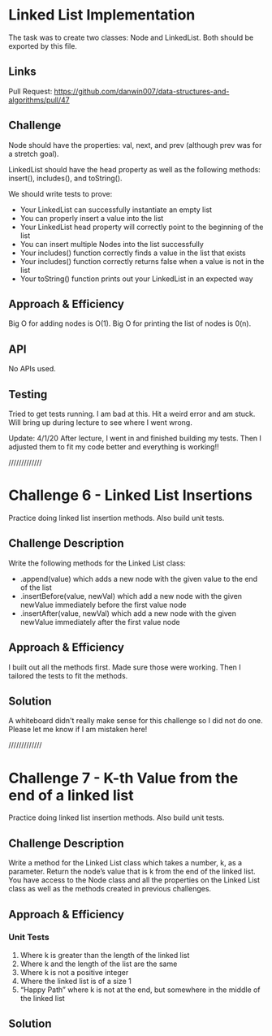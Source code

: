 # Linked List Implementation
The task was to create two classes: Node and LinkedList. Both should be exported by this file.
    
## Links
Pull Request: https://github.com/danwin007/data-structures-and-algorithms/pull/47
    
## Challenge
Node should have the properties: val, next, and prev (although prev was for a stretch goal).

LinkedList should have the head property as well as the following methods: insert(), includes(), and toString().

We should write tests to prove:
- Your LinkedList can successfully instantiate an empty list
- You can properly insert a value into the list
- Your LinkedList head property will correctly point to the beginning of the list
- You can insert multiple Nodes into the list successfully
- Your includes() function correctly finds a value in the list that exists
- Your includes() function correctly returns false when a value is not in the list
- Your toString() function prints out your LinkedList in an expected way
    
## Approach & Efficiency
<!-- What approach did you take? Why? What is the Big O space/time for this approach? -->
Big O for adding nodes is O(1). Big O for printing the list of nodes is 0(n).
    
## API
<!-- Description of each method publicly available to your Linked List -->
No APIs used.

## Testing
<!-- Description of how to run your tests -->
Tried to get tests running. I am bad at this. Hit a weird error and am stuck. Will bring up during lecture to see where I went wrong.

Update: 4/1/20
After lecture, I went in and finished building my tests. Then I adjusted them to fit my code better and everything is working!!

/////////////

# Challenge 6 - Linked List Insertions
Practice doing linked list insertion methods. Also build unit tests.

## Challenge Description
Write the following methods for the Linked List class:

* .append(value) which adds a new node with the given value to the end of the list
* .insertBefore(value, newVal) which add a new node with the given newValue immediately before the first value node
* .insertAfter(value, newVal) which add a new node with the given newValue immediately after the first value node

## Approach & Efficiency
I built out all the methods first. Made sure those were working. Then I tailored the tests to fit the methods. 

## Solution
A whiteboard didn't really make sense for this challenge so I did not do one. Please let me know if I am mistaken here!

/////////////

# Challenge 7 - K-th Value from the end of a linked list
Practice doing linked list insertion methods. Also build unit tests.

## Challenge Description
Write a method for the Linked List class which takes a number, k, as a parameter. Return the node’s value that is k from the end of the linked list. You have access to the Node class and all the properties on the Linked List class as well as the methods created in previous challenges.

## Approach & Efficiency

### Unit Tests
1. Where k is greater than the length of the linked list
2. Where k and the length of the list are the same
3. Where k is not a positive integer
4. Where the linked list is of a size 1
5. “Happy Path” where k is not at the end, but somewhere in the middle of the linked list

## Solution
